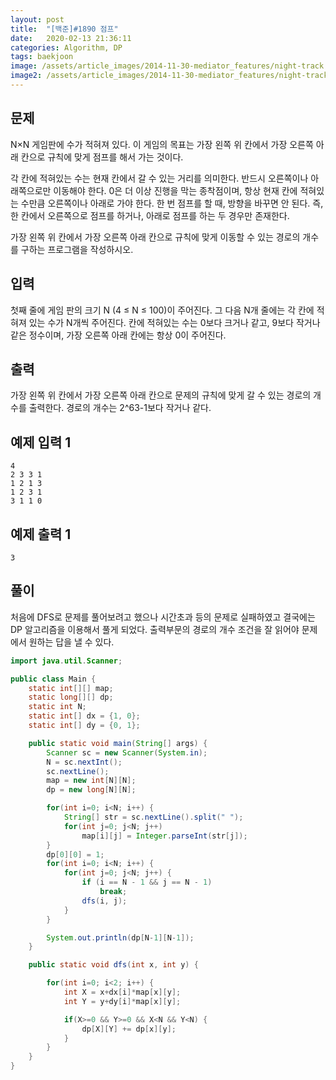 ```yaml
---
layout: post
title:  "[백준]#1890 점프"
date:   2020-02-13 21:36:11
categories: Algorithm, DP
tags: baekjoon
image: /assets/article_images/2014-11-30-mediator_features/night-track.JPG
image2: /assets/article_images/2014-11-30-mediator_features/night-track-mobile.JPG
---
```


문제
--------------------

N×N 게임판에 수가 적혀져 있다. 이 게임의 목표는 가장 왼쪽 위 칸에서 가장 오른쪽 아래 칸으로 규칙에 맞게 점프를 해서 가는 것이다.

각 칸에 적혀있는 수는 현재 칸에서 갈 수 있는 거리를 의미한다. 반드시 오른쪽이나 아래쪽으로만 이동해야 한다. 0은 더 이상 진행을 막는 종착점이며, 항상 현재 칸에 적혀있는 수만큼 오른쪽이나 아래로 가야 한다. 한 번 점프를 할 때, 방향을 바꾸면 안 된다. 즉, 한 칸에서 오른쪽으로 점프를 하거나, 아래로 점프를 하는 두 경우만 존재한다.

가장 왼쪽 위 칸에서 가장 오른쪽 아래 칸으로 규칙에 맞게 이동할 수 있는 경로의 개수를 구하는 프로그램을 작성하시오.

입력
---------------------------

첫째 줄에 게임 판의 크기 N (4 ≤ N ≤ 100)이 주어진다. 그 다음 N개 줄에는 각 칸에 적혀져 있는 수가 N개씩 주어진다. 칸에 적혀있는 수는 0보다 크거나 같고, 9보다 작거나 같은 정수이며, 가장 오른쪽 아래 칸에는 항상 0이 주어진다.

출력
----------------

가장 왼쪽 위 칸에서 가장 오른쪽 아래 칸으로 문제의 규칙에 맞게 갈 수 있는 경로의 개수를 출력한다. 경로의 개수는 2^63-1보다 작거나 같다.

예제 입력 1 
----------------------

```
4
2 3 3 1
1 2 1 3
1 2 3 1
3 1 1 0
```

예제 출력 1 
------------------------

```
3
```

풀이
--------------------------

처음에 DFS로 문제를 풀어보려고 했으나 시간초과 등의 문제로 실패하였고 결국에는 DP 알고리즘을 이용해서 풀게 되었다. 출력부문의 경로의 개수 조건을 잘 읽어야
문제에서 원하는 답을 낼 수 있다.

```java
import java.util.Scanner;

public class Main {
    static int[][] map;
    static long[][] dp;
    static int N;
    static int[] dx = {1, 0};
    static int[] dy = {0, 1};

    public static void main(String[] args) {
        Scanner sc = new Scanner(System.in);
        N = sc.nextInt();
        sc.nextLine();
        map = new int[N][N];
        dp = new long[N][N];

        for(int i=0; i<N; i++) {
            String[] str = sc.nextLine().split(" ");
            for(int j=0; j<N; j++)
                map[i][j] = Integer.parseInt(str[j]);
        }
        dp[0][0] = 1;
        for(int i=0; i<N; i++) {
            for(int j=0; j<N; j++) {
                if (i == N - 1 && j == N - 1)
                    break;
                dfs(i, j);
            }
        }

        System.out.println(dp[N-1][N-1]);
    }

    public static void dfs(int x, int y) {

        for(int i=0; i<2; i++) {
            int X = x+dx[i]*map[x][y];
            int Y = y+dy[i]*map[x][y];

            if(X>=0 && Y>=0 && X<N && Y<N) {
                dp[X][Y] += dp[x][y];
            }
        }
    }
}
```
